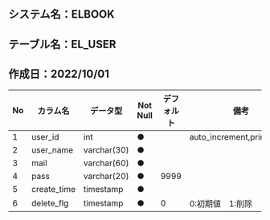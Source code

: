 ## システム名：ELBOOK
## テーブル名：EL_USER
## 作成日：2022/10/01


| No   |     カラム名     |   データ型  | Not Null| デフォルト|備考 |
| ---  | -------------- | --------- | --------| ------ |--- |
| 1    |user_id         |    int    | ●       |        |auto_increment,primarykey    |
| 2    |user_name       |varchar(30)| ●       |        |    |
| 3    |mail            |varchar(60)| ●       |        |    |
| 4    |pass            |varchar(20)| ●       |   9999 |    |
| 5    |create_time     | timestamp | ●       |        |    |
| 6    |delete_flg      | timestamp | ●       |0        |0:初期値　1:削除    |


